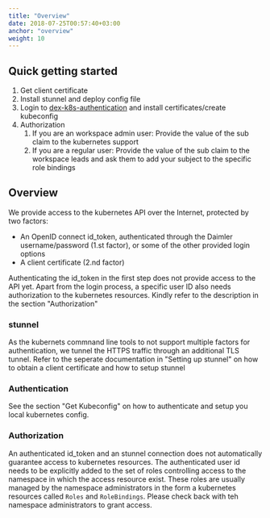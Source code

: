 ```yaml
---
title: "Overview"
date: 2018-07-25T00:57:40+03:00
anchor: "overview"
weight: 10
---
```


## Quick getting started

1. Get client certificate
2. Install stunnel and deploy config file
3. Login to [dex-k8s-authentication](https://dvb-admin-poc-int-ece.daimler.com/dex-kubernetes-auth/) and install certificates/create kubeconfig
4. Authorization
    1. If you are an workspace admin user: Provide the value of the sub claim to the kubernetes support 
    2. If you are a regular user: Provide the value of the sub claim to the workspace leads and ask them to add your subject to the specific role bindings 

## Overview

We provide access to the kubernetes API over the Internet, protected by two factors:
- An OpenID connect id_token, authenticated through the Daimler username/password (1.st factor), or some of the other provided login options
- A client certificate (2.nd factor)

Authenticating the id_token in the first step does not provide access to the API yet. Apart from the login process, a specific user ID also needs authorization to the kubernetes resources. Kindly refer to the description in the section "Authorization"

### stunnel

As the kubernets commnand line tools to not support multiple factors for authentication, we tunnel the HTTPS traffic through an additional TLS tunnel. Refer to the seperate documentation in "Setting up stunnel" on how to obtain a client certificate and how to setup stunnel

### Authentication

See the section "Get Kubeconfig" on how to authenticate and setup you local kubernetes config.

### Authorization

An authenticated id_token and an stunnel connection does not automatically guarantee access to kubernetes resources. The authenticated user id needs to be explicitly added to the set of roles controlling access to the namespace in which the access resource exist. These roles are usually managed by the namespace administrators in the form a kubernetes resources called `Roles` and `RoleBindings`. Please check back with teh namespace administrators to grant access.